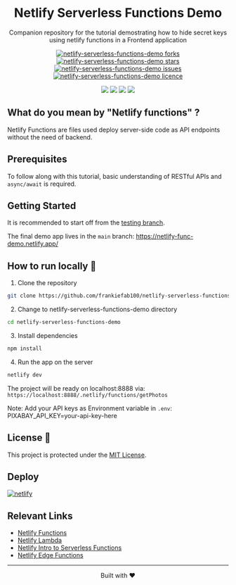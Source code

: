 <div align="center">
 <h1>Netlify Serverless Functions Demo</h1>
 <p>Companion repository for the tutorial demostrating how to hide secret keys using netlify functions in a Frontend application</p>

<p align="center">
<a href="https://github.com/frankiefab100/netlify-serverless-functions-demo/fork" target="blank">
<img src="https://img.shields.io/github/forks/frankiefab100/netlify-serverless-functions-demo?style=flat-square" alt="netlify-serverless-functions-demo forks"/>
</a>
<a href="https://github.com/frankiefab100/netlify-serverless-functions-demo/stargazers" target="blank">
<img src="https://img.shields.io/github/stars/frankiefab100/netlify-serverless-functions-demo?style=flat-square" alt="netlify-serverless-functions-demo stars"/>
</a>
<a href="https://github.com/frankiefab100/netlify-serverless-functions-demo/issues" target="blank">
<img src="https://img.shields.io/github/issues/frankiefab100/netlify-serverless-functions-demo?style=flat-square" alt="netlify-serverless-functions-demo issues"/>
</a>
<a href="https://github.com/frankiefab100/netlify-serverless-functions-demo/blob/main/LICENSE" target="blank">
<img src="https://img.shields.io/github/license/frankiefab100/netlify-serverless-functions-demo?style=flat-square" alt="netlify-serverless-functions-demo licence" />
</a>
</p>

<p>
<img src="https://img.shields.io/badge/HTML5-E34F26?style=for-the-badge&logo=html5&logoColor=white">
<img src="https://img.shields.io/badge/CSS3-1572B6?style=for-the-badge&logo=css3&logoColor=white">
<img src="https://img.shields.io/badge/JavaScript-323330?style=for-the-badge&logo=javascript&logoColor=F7DF1E">
<img src="https://img.shields.io/badge/Netlify-00C7B7?style=for-the-badge&logo=netlify&logoColor=white">
</p>
</div>

## What do you mean by "Netlify functions" ?
Netlify Functions are files used deploy server-side code as API endpoints without the need of backend.

## Prerequisites

To follow along with this tutorial, basic understanding of RESTful APIs and  `async/await` is required.

## Getting Started
It is recommended to start off from the [testing branch](https://github.com/frankiefab100/netlify-serverless-functions-demo/tree/testing).

The final demo app lives in the `main` branch: <https://netlify-func-demo.netlify.app/>


## How to run locally 🚀

1. Clone the repository

```BASH
git clone https://github.com/frankiefab100/netlify-serverless-functions-demo.git
```

2. Change to netlify-serverless-functions-demo directory

```BASH
cd netlify-serverless-functions-demo
```

3. Install dependencies

```BASH
npm install
```

4. Run the app on the server
```BASH
netlify dev
```
The project will be ready on localhost:8888 via: `https://localhost:8888/.netlify/functions/getPhotos`


Note: Add your API keys as Environment variable in `.env`: PIXABAY_API_KEY=your-api-key-here

## License 📜
This project is protected under the [MIT License](./License).

## Deploy
[![netlify](https://www.netlify.com/img/deploy/button.svg)](https://app.netlify.com/start/deploy?repository=https://github.com/frankiefab100/netlify-serverless-functions-demo)

## Relevant Links

- [Netlify Functions](https://docs.netlify.com/functions/overview/)
- [Netlify Lambda](https://github.com/netlify/netlify-lambda#usage)
- [Netlify Intro to Serverless Functions](https://www.netlify.com/blog/intro-to-serverless-functions/)
- [Netlify Edge Functions](https://docs.netlify.com/edge-functions/get-started/)


<hr>
<p align="center">
Built with ❤️
</p>
